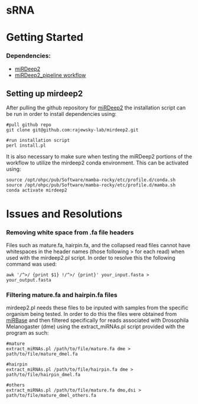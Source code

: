 # sRNA
# Getting Started
### Dependencies:
- [miRDeep2](https://github.com/rajewsky-lab/mirdeep2)
- [miRDeep2_pipeline workflow](https://github.com/TF-Chan-Lab/miRDeep2_pipeline)

## Setting up mirdeep2
After pulling the github repository for [miRDeep2](https://github.com/rajewsky-lab/mirdeep2) the installation script can be run in order to install dependencies using:

```
#pull github repo 
git clone git@github.com:rajewsky-lab/mirdeep2.git

#run installation script
perl install.pl 
````
It is also necessary to make sure when testing the miRDeep2 portions of the workflow to utilize the mirdeep2 conda environment. This can be activated using:
```
source /opt/ohpc/pub/Software/mamba-rocky/etc/profile.d/conda.sh
source /opt/ohpc/pub/Software/mamba-rocky/etc/profile.d/mamba.sh
conda activate mirdeep2
```
# Issues and Resolutions
### Removing white space from .fa file headers
Files such as mature.fa, hairpin.fa, and the collapsed read files cannot have whitespaces in the header names (those following > for each read) when used with the mirdeep2.pl script. In order to resolve this the following command was used:
```
awk '/^>/ {print $1} !/^>/ {print}' your_input.fasta > your_output.fasta
```
### Filtering mature.fa and hairpin.fa files
mirdeep2.pl needs these files to be inputed with samples from the specific organism being tested. In order to do this the files were obtained from [miRBase](https://mirbase.org/download/) and then filtered specifically for reads associated with Drosophila Melanogaster (dme) using the extract_miRNAs.pl script provided with the program as such:
```
#mature
extract_miRNAs.pl /path/to/file/mature.fa dme > path/to/file/mature_dmel.fa

#hairpin
extract_miRNAs.pl /path/to/file/hairpin.fa dme > path/to/file/hairpin_dmel.fa

#others
extract_miRNAs.pl /path/to/file/mature.fa dmo,dsi > path/to/file/mature_dmel_others.fa
```
